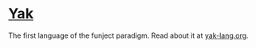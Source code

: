 <h1><a href=http://yak-lang.org>Yak</a></h1>

The first language of the funject paradigm. Read about it at <a href=http://yak-lang.org>yak-lang.org</a>.
